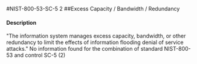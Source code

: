 #NIST-800-53-SC-5 2
##Excess Capacity / Bandwidth / Redundancy
#### Description
"The information system manages excess capacity, bandwidth, or other redundancy to limit the effects of information flooding denial of service attacks."
No information found for the combination of standard NIST-800-53 and control SC-5 (2)
